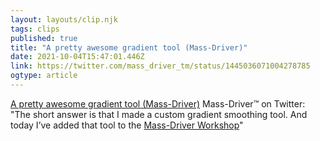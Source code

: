 ```yaml
---
layout: layouts/clip.njk 
tags: clips 
published: true 
title: "A pretty awesome gradient tool (Mass-Driver)" 
date: 2021-10-04T15:47:01.446Z 
link: https://twitter.com/mass_driver_tm/status/1445036071004278785 
ogtype: article 
---
```

[A pretty awesome gradient tool (Mass-Driver)](https://twitter.com/mass_driver_tm/status/1445036071004278785) 
Mass-Driver™ on Twitter: "The short answer is that I made a custom gradient smoothing tool. And today I’ve added that tool to the [Mass-Driver Workshop](https://workshop.mass-driver.com/gradients)"